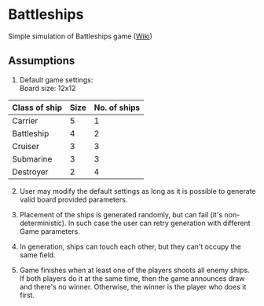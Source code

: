 # Battleships
Simple simulation of Battleships game ([Wiki](https://en.wikipedia.org/wiki/Battleship_(game)))

## Assumptions
1. Default game settings:  
Board size: 12x12  
  
| Class of ship   | Size | No. of ships |
| --------------- | ---- | ------------ |
| Carrier         |  5   |      1       |
| Battleship      |  4   |      2       |
| Cruiser         |  3   |      3       |
| Submarine       |  3   |      3       |
| Destroyer       |  2   |      4       |
  
2. User may modify the default settings as long as it is possible to generate valid board provided parameters.

1. Placement of the ships is generated randomly, but can fail (it's non-deterministic).
In such case the user can retry generation with different Game parameters.

1. In generation, ships can touch each other, but they can't occupy the same field.

1. Game finishes when at least one of the players shoots all enemy ships. 
If both players do it at the same time, then the game announces draw and there's no winner.
Otherwise, the winner is the player who does it first. 

